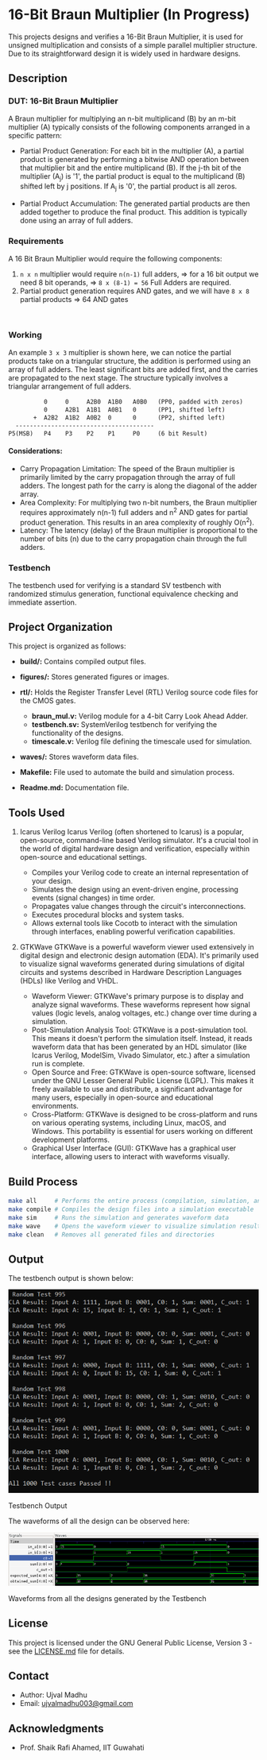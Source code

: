 # 16-Bit Braun Multiplier (In Progress)

This projects designs and verifies a 16-Bit Braun Multiplier, it is used for unsigned multiplication and consists of a simple parallel multiplier structure. Due to its straightforward design it is widely used in hardware designs.

## Description

### DUT: 16-Bit Braun Multiplier

A Braun multiplier for multiplying an n-bit multiplicand (B) by an m-bit multiplier (A) typically consists of the following components arranged in a specific pattern:

- Partial Product Generation: For each bit in the multiplier (A), a partial product is generated by performing a bitwise AND operation between that multiplier bit and the entire multiplicand (B). If the j-th bit of the multiplier (A<sub>j</sub>) is '1', the partial product is equal to the multiplicand (B) shifted left by j positions. If A<sub>j</sub> is '0', the partial product is all zeros.

- Partial Product Accumulation: The generated partial products are then added together to produce the final product. This addition is typically done using an array of full adders.

### Requirements

A 16 Bit Braun Multiplier would require the following components:
1. ` n x n ` multiplier would require `n(n-1)` full adders, => for a 16 bit output we need 8 bit operands, => `8 x (8-1) = 56` Full Adders are required.
2. Partial product generation requires AND gates, and we will have `8 x 8` partial products => 64 AND gates

<br>

### Working 

An example `3 x 3` multiplier is shown here, we can notice the partial products take on a triangular structure, the addition is performed using an array of full adders. The least significant bits are added first, and the carries are propagated to the next stage. The structure typically involves a triangular arrangement of full adders.
 

```
          0     0     A2B0  A1B0   A0B0   (PP0, padded with zeros)
          0     A2B1  A1B1  A0B1   0      (PP1, shifted left)
       +  A2B2  A1B2  A0B2  0      0      (PP2, shifted left)
  ---------------------------------------
P5(MSB)   P4    P3    P2    P1     P0     (6 bit Result)
```




#### Considerations:

- Carry Propagation Limitation: The speed of the Braun multiplier is primarily limited by the carry propagation through the array of full adders. The longest path for the carry is along the diagonal of the adder array.
- Area Complexity: For multiplying two n-bit numbers, the Braun multiplier requires approximately n(n-1) full adders and n<sup>2</sup> AND gates for partial product generation. This results in an area complexity of roughly O(n<sup>2</sup>).
- Latency: The latency (delay) of the Braun multiplier is proportional to the number of bits (n) due to the carry propagation chain through the full adders.


### Testbench
The testbench used for verifying is a standard SV testbench with randomized stimulus generation, functional equivalence checking and immediate assertion.

## Project Organization

This project is organized as follows:

* **build/:** Contains compiled output files.
* **figures/:** Stores generated figures or images.
* **rtl/:** Holds the Register Transfer Level (RTL) Verilog source code files for the CMOS gates.
    * **braun_mul.v:** Verilog module for a 4-bit Carry Look Ahead Adder.
    * **testbench.sv:** SystemVerilog testbench for verifying the functionality of the designs.
    * **timescale.v:** Verilog file defining the timescale used for simulation.

* **waves/:** Stores waveform data files.
* **Makefile:** File used to automate the build and simulation process.
* **Readme.md:** Documentation file.



## Tools Used

1. Icarus Verilog
    Icarus Verilog (often shortened to Icarus) is a popular, open-source, command-line based Verilog simulator. It's a crucial tool in the world of digital hardware design and verification, especially within open-source and educational settings.
    - Compiles your Verilog code to create an internal representation of your design.
    - Simulates the design using an event-driven engine, processing events (signal changes) in time order.
    - Propagates value changes through the circuit's interconnections.
    - Executes procedural blocks and system tasks.
    - Allows external tools like Cocotb to interact with the simulation through interfaces, enabling powerful verification capabilities.

4. GTKWave
    GTKWave is a powerful waveform viewer used extensively in digital design and electronic design automation (EDA). It's primarily used to visualize signal waveforms generated during simulations of digital circuits and systems described in Hardware Description Languages (HDLs) like Verilog and VHDL.

    - Waveform Viewer: GTKWave's primary purpose is to display and analyze signal waveforms. These waveforms represent how signal values (logic levels, analog voltages, etc.) change over time during a simulation.
    - Post-Simulation Analysis Tool: GTKWave is a post-simulation tool. This means it doesn't perform the simulation itself. Instead, it reads waveform data that has been generated by an HDL simulator (like Icarus Verilog, ModelSim, Vivado Simulator, etc.) after a simulation run is complete.
    - Open Source and Free: GTKWave is open-source software, licensed under the GNU Lesser General Public License (LGPL). This makes it freely available to use and distribute, a significant advantage for many users, especially in open-source and educational environments.
    - Cross-Platform: GTKWave is designed to be cross-platform and runs on various operating systems, including Linux, macOS, and Windows. This portability is essential for users working on different development platforms.
    - Graphical User Interface (GUI): GTKWave has a graphical user interface, allowing users to interact with waveforms visually.


## Build Process

```bash
make all     # Performs the entire process (compilation, simulation, and waveform viewing)
make compile # Compiles the design files into a simulation executable
make sim     # Runs the simulation and generates waveform data
make wave    # Opens the waveform viewer to visualize simulation results
make clean   # Removes all generated files and directories
```

## Output

The testbench output is shown below:

<p>
    <img src = "./figures/tb_output.png"/>
    <figcaption>Testbench Output</figcaption>
</p>


The waveforms of all the design can be observed here:

<p>
    <img src = "./figures/waveforms.png"/>
    <figcaption>Waveforms from all the designs generated by the Testbench</figcaption>
</p>


## License

This project is licensed under the GNU General Public License, Version 3 - see the [LICENSE.md](LICENSE.md) file for details.

## Contact

- Author: Ujval Madhu
- Email: ujvalmadhu003@gmail.com

## Acknowledgments

- Prof. Shaik Rafi Ahamed, IIT Guwahati